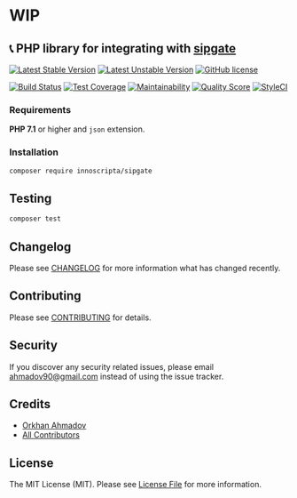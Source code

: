 # WIP

## :telephone_receiver: PHP library for integrating with [sipgate](https://www.sipgate.com)

[![Latest Stable Version](https://poser.pugx.org/orkhanahmadov/sipgate/v/stable)](https://packagist.org/packages/orkhanahmadov/sipgate)
[![Latest Unstable Version](https://poser.pugx.org/orkhanahmadov/sipgate/v/unstable)](https://packagist.org/packages/orkhanahmadov/sipgate)
[![GitHub license](https://img.shields.io/github/license/orkhanahmadov/sipgate.svg)](https://github.com/orkhanahmadov/sipgate/blob/master/LICENSE.md)

[![Build Status](https://img.shields.io/travis/orkhanahmadov/sipgate.svg)](https://travis-ci.org/orkhanahmadov/sipgate)
[![Test Coverage](https://img.shields.io/codeclimate/coverage/orkhanahmadov/sipgate.svg)](https://codeclimate.com/github/orkhanahmadov/sipgate/test_coverage)
[![Maintainability](https://img.shields.io/codeclimate/maintainability/orkhanahmadov/sipgate.svg)](https://codeclimate.com/github/orkhanahmadov/sipgate/maintainability)
[![Quality Score](https://img.shields.io/scrutinizer/g/orkhanahmadov/sipgate.svg)](https://scrutinizer-ci.com/g/orkhanahmadov/sipgate)
[![StyleCI](https://github.styleci.io/repos/185805106/shield?branch=master)](https://github.styleci.io/repos/185805106)

### Requirements

**PHP 7.1** or higher and ``json`` extension.

### Installation

```bash
composer require innoscripta/sipgate
```

## Testing

``` bash
composer test
```

## Changelog

Please see [CHANGELOG](CHANGELOG.md) for more information what has changed recently.

## Contributing

Please see [CONTRIBUTING](CONTRIBUTING.md) for details.

## Security

If you discover any security related issues, please email ahmadov90@gmail.com instead of using the issue tracker.

## Credits

- [Orkhan Ahmadov](https://github.com/orkhanahmadov)
- [All Contributors](../../contributors)

## License

The MIT License (MIT). Please see [License File](LICENSE.md) for more information.
